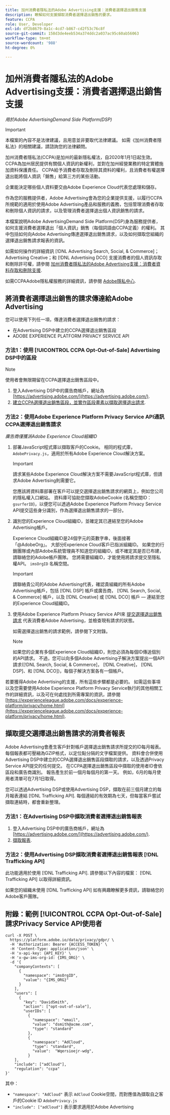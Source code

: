 ```yaml
---
title: 加州消費者隱私法的Adobe Advertising支援：消費者選擇退出銷售支援
description: 瞭解如何支援擷取消費者選擇退出銷售的要求。
feature: CCPA
role: User, Developer
exl-id: df2b8679-8a1c-4cd7-b867-cd2f53c76c8f
source-git-commit: 158d3de4eeb534a374ddc2a037ac95c60ab56063
workflow-type: tm+mt
source-wordcount: '988'
ht-degree: 0%

---
```


# 加州消費者隱私法的Adobe Advertising支援：消費者選擇退出銷售支援

*用於Adobe AdvertisingDemand Side Platform(DSP)*

>[!IMPORTANT]
>
>本檔案的內容不是法律建議，且用意並非要取代法律建議。 如需《加州消費者隱私法》的相關建議，請諮詢您的法律顧問。

加州消費者隱私法(CCPA)是加州的最新隱私權法，自2020年1月1日起生效。 CCPA為加州居民提供有關個人資訊的新權利，並對在加州經營業務的特定實體施加資料保護責任。 CCPA給予消費者存取及刪除其資料的權利，且消費者有權選擇退出能將個人資訊「銷售」給第三方的某些活動。

企業能決定哪些個人資料要交由Adobe Experience Cloud代表您處理和儲存。

作為您的服務提供者，Adobe Advertising會為您的企業提供支援，以履行CCPA所規範的適用於使用Adobe Advertising產品和服務的義務，包括管理消費者存取和刪除個人資訊的請求，以及管理消費者選擇退出個人資訊銷售的請求。

本檔案說明Adobe AdvertisingDemand Side Platform(DSP)身為服務提供者，如何支援消費者選擇退出「個人資訊」銷售（每個詞語由CCPA定義）的權利。 其中包括如何向Adobe Advertising傳達選擇退出銷售請求，以及如何擷取您組織的選擇退出銷售請求報表的資訊。

如需如何操作的詳細資訊 [!DNL Advertising Search, Social, & Commerce]；Advertising Creative；和 [!DNL Advertising DCO] 支援消費者的個人資訊存取和刪除許可權，請參閱 [加州消費者隱私法的Adobe Advertising支援：消費者資料存取和刪除支援](/help/privacy/ccpa/ccpa-access-delete.md).

如需CCPAAdobe隱私權服務的詳細資訊，請參閱 [Adobe隱私中心](https://www.adobe.com/privacy/ccpa.html).

## 將消費者選擇退出銷售的請求傳達給Adobe Advertising

您可以使用下列任一項，傳達消費者選擇退出銷售的請求：

* 在Advertising DSP中建立的CCPA選擇退出銷售區段
* ADOBE EXPERIENCE PLATFORM PRIVACY SERVICE API

### 方法1：使用 [!UICONTROL CCPA Opt-Out-of-Sale] Advertising DSP中的區段

>[!NOTE]
>
>使用者會無限期留在CCPA選擇退出銷售區段中。

1. 登入Advertising DSP中的廣告商帳戶，網址為 [https://advertising.adobe.com/](https://advertising.adobe.com/).
1. [建立CCPA選擇退出銷售區段，並實作區段畫素以擷取選擇退出請求](/help/dsp/audiences/ccpa-opt-out-segment-create.md).

### 方法2：使用Adobe Experience Platform Privacy Service API通訊CCPA選擇退出銷售請求

*廣告商僅獲派Adobe Experience Cloud組織ID*

1. 部署JavaScript程式庫以擷取客戶的Cookie。 相同的程式庫， `AdobePrivacy.js`，適用於所有Adobe Experience Cloud解決方案。

   >[!IMPORTANT]
   >
   >請求某些Adobe Experience Cloud解決方案不需要JavaScript程式庫，但請求Adobe Advertising則需要它。

   您應該將資料庫部署在客戶可以提交選擇退出銷售請求的網頁上，例如您公司的隱私權入口網站。 資料庫可協助您擷取AdobeCookie (名稱空間ID： `gsurferID`)，以便您可以透過Adobe Experience Platform Privacy Service API提交這些身分識別，作為選擇退出銷售請求的一部分。

1. 識別您的Experience Cloud組織ID，並確定其已連結至您的Adobe Advertising帳戶。

   Experience Cloud組織ID是24個字元的英數字串，後面接著「@AdobeOrg」。 大部分Experience Cloud客戶已指派組織ID。 如果您的行銷團隊或內部Adobe系統管理員不知道您的組織ID，或不確定其是否已布建，請聯絡您的Adobe帳戶團隊。 您將需要組織ID，才能使用將請求提交至隱私權API。 `imsOrgID` 名稱空間。

   >[!IMPORTANT]
   >
   >請聯絡貴公司的Adobe Advertising代表，確認貴組織的所有Adobe Advertising帳戶，包括 [!DNL DSP] 帳戶或廣告商， [!DNL Search, Social, & Commerce] 帳戶，以及 [!DNL Creative] 或 [!DNL DCO] 帳戶 — 連結至您的Experience Cloud組織ID。

1. 使用Adobe Experience Platform Privacy Service API來 [提交選擇退出銷售請求](https://experienceleague.adobe.com/docs/experience-platform/privacy/api/consent.html) 代表消費者Adobe Advertising，並檢查現有請求的狀態。

   如需選擇退出銷售的請求範例，請參閱下文附錄。

   >[!NOTE]
   >
   >如果您的企業有多個Experience Cloud組織ID，則您必須為每個ID傳送個別的API請求。 不過，您可以向多個Adobe Advertising子解決方案提出一個API請求([!DNL Search, Social, & Commerce]， [!DNL Creative]， [!DNL DSP]、和 [!DNL DCO])，每個子解決方案各有一個帳戶。

若要獲得Adobe Advertising的支援，所有這些步驟都是必要的。 如需這些事項以及您需要使用Adobe Experience Platform Privacy Service執行的其他相關工作的詳細資訊，以及可在何處找到所需專案的資訊，請參閱 [https://experienceleague.adobe.com/docs/experience-platform/privacy/home.html](https://experienceleague.adobe.com/docs/experience-platform/privacy/home.html).

## 擷取提交選擇退出銷售請求的消費者報表

Adobe Advertising會產生客戶針對帳戶選擇退出銷售請求所提交的ID每月報表。 每個報表都可壓縮為GZIP格式，以定位點分隔的文字檔案提供。 資料會合併使用Advertising DSP中建立的CCPA選擇退出銷售區段擷取的請求，以及透過Privacy Service API提交的任何提交。 在CCPA選擇退出銷售區段中擷取的使用者ID會依區段和廣告商識別。 報告產生於前一個月每個月的第一天。 例如，6月的每月使用者清單可在7月1日取得。

您可以透過Advertising DSP或使用Advertising DSP，擷取在前三個月建立的每月報表連結 [!DNL Trafficking API]. 每個連結的有效期為七天，但每當客戶嘗試擷取連結時，都會重新整理。

### 方法1：在Advertising DSP中擷取消費者選擇退出銷售報表

1. 登入Advertising DSP中的廣告商帳戶，網址為 [https://advertising.adobe.com/](https://advertising.adobe.com/).
1. [擷取報表](/help/dsp/audiences/ccpa-opt-out-segment-report-retrieve.md).

### 方法2：使用Advertising DSP擷取消費者選擇退出銷售報表 [!DNL Trafficking API]

此功能適用於使用 [!DNL Trafficking API]. 請參閱以下內容的檔案： [!DNL Trafficking API] 以取得詳細資訊。<!-- Add link to API doc once it's published. -->

如果您的組織未使用 [!DNL Trafficking API] 如有興趣瞭解更多資訊，請聯絡您的Adobe客戶團隊。

## 附錄：範例 [!UICONTROL CCPA Opt-Out-of-Sale] 請求Privacy Service API使用者

```
curl -X POST \
  https://platform.adobe.io/data/privacy/gdpr/ \
  -H 'Authorization: Bearer {ACCESS_TOKEN}' \
  -H 'Content-Type: application/json' \
  -H 'x-api-key: {API_KEY}' \
  -H 'x-gw-ims-org-id: {IMS_ORG}' \
  -d '{
    "companyContexts": [
      {
        "namespace": "imsOrgID",
        "value": "{IMS_ORG}"
      }
    ],
    "users": [
      {
        "key": "DavidSmith",
        "action": ["opt-out-of-sale"],
        "userIDs": [
          {
            "namespace": "email",
            "value": "dsmith@acme.com",
            "type": "standard"
          },
          {
            "namespace": "AdCloud",
            "type": "standard",
            "value":  "Wqersioejr-wdg",
          }
    ],
    "include": ["adCloud"],
    "regulation": "ccpa"
}'
```

其中：

* `"namespace": "AdCloud"` 表示 `AdCloud` Cookie空間，而對應值為擷取自之客戶的Cookie ID `AdobePrivacy.js`
* `"include": ["adCloud"]` 表示要求適用於Adobe Advertising
